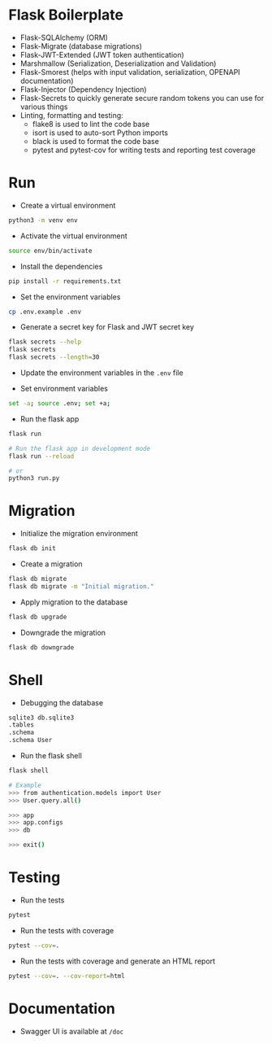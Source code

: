 # Flask Boilerplate

- Flask-SQLAlchemy (ORM)
- Flask-Migrate (database migrations)
- Flask-JWT-Extended (JWT token authentication)
- Marshmallow (Serialization, Deserialization and Validation)
- Flask-Smorest (helps with input validation, serialization, OPENAPI documentation)
- Flask-Injector (Dependency Injection)
- Flask-Secrets to quickly generate secure random tokens you can use for various things
- Linting, formatting and testing:
  - flake8 is used to lint the code base
  - isort is used to auto-sort Python imports
  - black is used to format the code base
  - pytest and pytest-cov for writing tests and reporting test coverage


# Run

- Create a virtual environment
```bash
python3 -m venv env
```

- Activate the virtual environment
```bash
source env/bin/activate
```

- Install the dependencies
```bash
pip install -r requirements.txt
```

- Set the environment variables
```bash
cp .env.example .env
```

- Generate a secret key for Flask and JWT secret key
```bash
flask secrets --help
flask secrets
flask secrets --length=30
```

- Update the environment variables in the `.env` file

- Set environment variables
```bash
set -a; source .env; set +a;
```

- Run the flask app
```bash
flask run

# Run the flask app in development mode
flask run --reload

# or 
python3 run.py
```

# Migration

- Initialize the migration environment
```bash
flask db init
```
- Create a migration
```bash
flask db migrate
flask db migrate -m "Initial migration."
```
- Apply migration to the database
```bash
flask db upgrade
```
- Downgrade the migration
```bash
flask db downgrade
```


# Shell

- Debugging the database
```bash
sqlite3 db.sqlite3
.tables
.schema
.schema User
```

- Run the flask shell
```bash
flask shell

# Example
>>> from authentication.models import User
>>> User.query.all()

>>> app
>>> app.configs
>>> db

>>> exit()
```

# Testing

- Run the tests
```bash
pytest
```

- Run the tests with coverage
```bash
pytest --cov=.
```

- Run the tests with coverage and generate an HTML report
```bash
pytest --cov=. --cov-report=html
```

# Documentation

- Swagger UI is available at `/doc`


